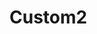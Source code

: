 # Custom2

<figure><img src="https://d1syadtv5cx0g6.cloudfront.net/blog/3467626378-wrapup-banner-design-2024.jpg" alt=""><figcaption></figcaption></figure>

